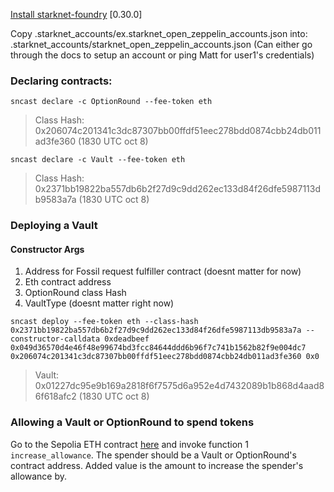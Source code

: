 [Install starknet-foundry](https://foundry-rs.github.io/starknet-foundry/getting-started/installation.html) [0.30.0]

Copy .starknet_accounts/ex.starknet_open_zeppelin_accounts.json into: .starknet_accounts/starknet_open_zeppelin_accounts.json (Can either go through the docs to setup an account or ping Matt for user1's credentials)

### Declaring contracts:

`sncast declare -c OptionRound --fee-token eth`

> Class Hash: 0x206074c201341c3dc87307bb00ffdf51eec278bdd0874cbb24db011ad3fe360 (1830 UTC oct 8)

`sncast declare -c Vault --fee-token eth`

> Class Hash: 0x2371bb19822ba557db6b2f27d9c9dd262ec133d84f26dfe5987113db9583a7a (1830 UTC oct 8)

### Deploying a Vault

#### Constructor Args

1. Address for Fossil request fulfiller contract (doesnt matter for now)
2. Eth contract address
3. OptionRound class Hash
4. VaultType (doesnt matter right now)

`sncast deploy --fee-token eth --class-hash 0x2371bb19822ba557db6b2f27d9c9dd262ec133d84f26dfe5987113db9583a7a --constructor-calldata 0xdeadbeef 0x049d36570d4e46f48e99674bd3fcc84644ddd6b96f7c741b1562b82f9e004dc7 0x206074c201341c3dc87307bb00ffdf51eec278bdd0874cbb24db011ad3fe360 0x0`

> Vault: 0x01227dc95e9b169a2818f6f7575d6a952e4d7432089b1b868d4aad86f618afc2 (1830 UTC oct 8)

### Allowing a Vault or OptionRound to spend tokens

Go to the Sepolia ETH contract [here](https://sepolia.voyager.online/contract/0x049d36570d4e46f48e99674bd3fcc84644ddd6b96f7c741b1562b82f9e004dc7#writeContract) and invoke function 1 `increase_allowance`. The spender should be a Vault or OptionRound's contract address. Added value is the amount to increase the spender's allowance by.
